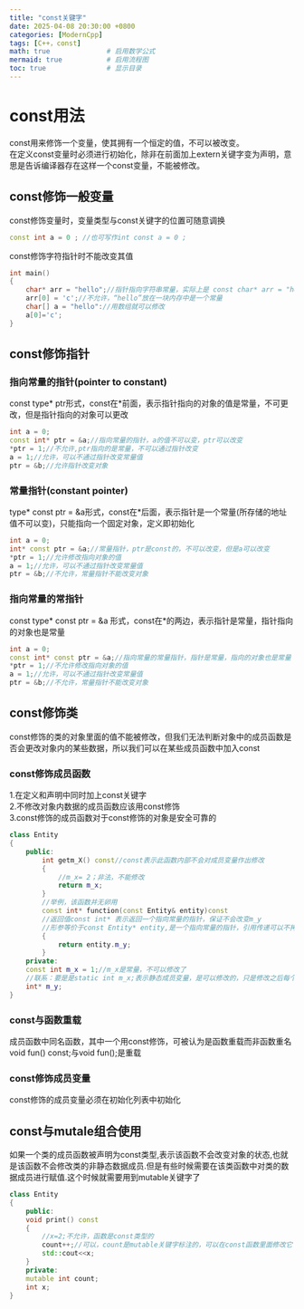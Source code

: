 ```yaml
---
title: "const关键字"
date: 2025-04-08 20:30:00 +0800
categories: [ModernCpp]
tags: [C++，const]
math: true              # 启用数学公式
mermaid: true           # 启用流程图
toc: true               # 显示目录
---
```

# const用法
const用来修饰一个变量，使其拥有一个恒定的值，不可以被改变。  
在定义const变量时必须进行初始化，除非在前面加上extern关键字变为声明，意思是告诉编译器存在这样一个const变量，不能被修改。

## const修饰一般变量
const修饰变量时，变量类型与const关键字的位置可随意调换
```cpp
const int a = 0 ; //也可写作int const a = 0 ;
```
const修饰字符指针时不能改变其值
```cpp
int main()
{
    char* arr = "hello";//指针指向字符串常量，实际上是 const char* arr = "hello"
    arr[0] = 'c';//不允许，“hello”放在一块内存中是一个常量
    char[] a = "hello"://用数组就可以修改
    a[0]='c';
}
```

## const修饰指针
### 指向常量的指针(pointer to constant)
const type* ptr形式，const在*前面，表示指针指向的对象的值是常量，不可更改，但是指针指向的对象可以更改
 ```cpp
int a = 0;
const int* ptr = &a;//指向常量的指针，a的值不可以变，ptr可以改变
*ptr = 1;//不允许,ptr指向的是常量，不可以通过指针改变
a = 1;//允许，可以不通过指针改变常量值
ptr = &b;//允许指针改变对象
 ```
 ### 常量指针(constant pointer)
 type* const ptr = &a形式，const在*后面，表示指针是一个常量(所存储的地址值不可以变)，只能指向一个固定对象，定义即初始化
  ```cpp
int a = 0;
int* const ptr = &a;//常量指针，ptr是const的，不可以改变，但是a可以改变
*ptr = 1;//允许修改指向对象的值
a = 1;//允许，可以不通过指针改变常量值
ptr = &b;//不允许，常量指针不能改变对象
 ```
### 指向常量的常指针
const type* const ptr = &a 形式，const在*的两边，表示指针是常量，指针指向的对象也是常量
  ```cpp
int a = 0;
const int* const ptr = &a;//指向常量的常量指针，指针是常量，指向的对象也是常量
*ptr = 1;//不允许修改指向对象的值
a = 1;//允许，可以不通过指针改变常量值
ptr = &b;//不允许，常量指针不能改变对象
```
## const修饰类
const修饰的类的对象里面的值不能被修改，但我们无法判断对象中的成员函数是否会更改对象内的某些数据，所以我们可以在某些成员函数中加入const
### const修饰成员函数
1.在定义和声明中同时加上const关键字  
2.不修改对象内数据的成员函数应该用const修饰  
3.const修饰的成员函数对于const修饰的对象是安全可靠的
```cpp
class Entity
{
    public:
        int getm_X() const//const表示此函数内部不会对成员变量作出修改
        {
            //m_x= 2；非法，不能修改
            return m_x;
        }
        //举例，该函数并无卵用
        const int* function(const Entity& entity)const
        //返回值const int* 表示返回一个指向常量的指针，保证不会改变m_y
        //形参等价于const Entity* entity,是一个指向常量的指针，引用传递可以不拷贝提高效率，而const保证不改变对象的值
        {
            return entity.m_y;
        }
    private:
    const int m_x = 1;//m_x是常量，不可以修改了
    //联系：要是是static int m_x;表示静态成员变量，是可以修改的，只是修改之后每个此类的对象都会更新
    int* m_y;
}
```
### const与函数重载
成员函数中同名函数，其中一个用const修饰，可被认为是函数重载而非函数重名  
void fun() const;与void fun();是重载 
### const修饰成员变量
const修饰的成员变量必须在初始化列表中初始化

## const与mutale组合使用
如果一个类的成员函数被声明为const类型,表示该函数不会改变对象的状态,也就是该函数不会修改类的非静态数据成员.但是有些时候需要在该类函数中对类的数据成员进行赋值.这个时候就需要用到mutable关键字了
```cpp
class Entity
{
    public:
    void print() const
    {
        //x=2;不允许，函数是const类型的
        count++;//可以，count是mutable关键字标注的，可以在const函数里面修改它
        std::cout<<x;
    }
    private:
    mutable int count;
    int x;
}
```
